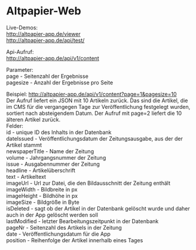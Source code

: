 # Altpapier-Web

Live-Demos:   
http://altpapier-app.de/viewer  
http://altpapier-app.de/api/test/  

Api-Aufruf:  
http://altpapier-app.de/api/v1/content  

Parameter:  
page - Seitenzahl der Ergebnisse  
pagesize - Anzahl der Ergebnisse pro Seite  

Beispiel: http://altpapier-app.de/api/v1/content?page=1&pagesize=10  
Der Aufruf liefert ein JSON mit 10 Artikeln zurück. Das sind die Artikel, die im CMS für die vergangegen Tage zur Veröffentlichung festgelegt wurden, sortiert nach absteigendem Datum. Der Aufruf mit page=2 liefert die 10 älteren Artikel zurück.  
Felder:  
id - unique ID des Inhalts in der Datenbank  
dateIssued - Veröffentlichungsdatum der Zeitungsausgabe, aus der der Artikel stammt  
newspaperTitle - Name der Zeitung  
volume - Jahrgangsnummer der Zeitung  
issue - Ausgabennummer der Zeitung  
headline - Artikelüberschrift  
text - Artikeltext  
imageUrl - Url zur Datei, die den Bildausschnitt der Zeitung enthält  
imageWidth - Bildbreite in px  
imageHeight - Bildhöhe in px  
imageSize - Bildgröße in Byte  
isDeleted - sagt ob der Artikel in der Datenbank gelöscht wurde und daher auch in der App gelöscht werden soll  
lastModified - letzter Bearbeitungszeitpunkt in der Datenbank  
pageNr - Seitenzahl des Artikels in der Zeitung  
date - Veröffentlichungsdatum für die App  
position - Reihenfolge der Artikel innerhalb eines Tages  

